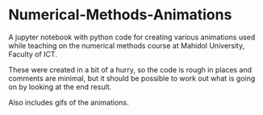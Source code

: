 # Numerical-Methods-Animations
A jupyter notebook with python code for creating various animations used while teaching on the numerical methods course at Mahidol University, Faculty of  ICT.

These were created in a bit of a hurry, so the code is rough in places and comments are minimal, but it should be possible to work out what is going on by 
looking at the end result. 

Also includes gifs of the animations.
